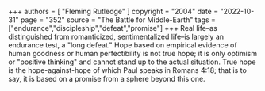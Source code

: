 +++
authors = [
  "Fleming Rutledge"
]
copyright = "2004"
date = "2022-10-31"
page = "352"
source = "The Battle for Middle-Earth"
tags = ["endurance","discipleship","defeat","promise"]
+++
Real life–as distinguished from romanticized, sentimentalized life–is largely an endurance test, a "long defeat." Hope based on empirical evidence of human goodness or human perfectibility is not true hope; it is only optimism or "positive thinking" and cannot stand up to the actual situation. True hope is the hope-against-hope of which Paul speaks in Romans 4:18; that is to say, it is based on a promise from a sphere beyond this one.
